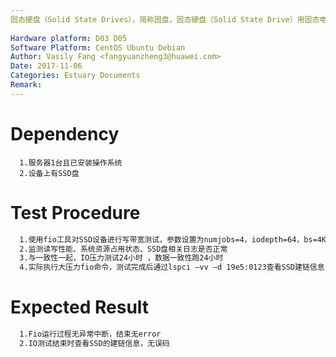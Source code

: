 ```yaml
---
固态硬盘（Solid State Drives），简称固盘，固态硬盘（Solid State Drive）用固态电子存储芯片阵列而制成的硬盘，由控制单元和存储单元（FLASH芯片、DRAM芯片）组成。本用例是为验证SSD卡稳定性。
 
Hardware platform: D03 D05  
Software Platform: CentOS Ubuntu Debian 
Author: Vasily Fang <fangyuanzheng3@huawei.com>  
Date: 2017-11-06
Categories: Estuary Documents  
Remark:
---
```


# Dependency
```
  1.服务器1台且已安装操作系统
  2.设备上有SSD盘
```

# Test Procedure
```bash
  1.使用fio工具对SSD设备进行写带宽测试，参数设置为numjobs=4，iodepth=64，bs=4K，读写方式和比例为随机7:3，连续测试24小时以上； 
  2.监测读写性能、系统资源占用状态、SSD盘相关日志是否正常
  3.与一致性一起，IO压力测试24小时 ，数据一致性跑24小时
  4.实际执行大压力fio命令，测试完成后通过lspci –vv –d 19e5:0123查看SSD建链信息,查看CESta:RxErr- BadTLP- BadDLLP- Rollover- Timeout-是否有误码，出现+号即为误码
```

# Expected Result
```bash
  1.Fio运行过程无异常中断，结束无error
  2.IO测试结束时查看SSD的建链信息，无误码
```
